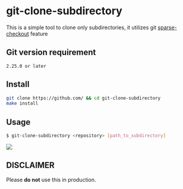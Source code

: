 # git-clone-subdirectory

This is a simple tool to clone only subdirectories, it utilizes git [sparse-checkout](https://www.git-scm.com/docs/git-sparse-checkout
) feature

## Git version requirement

```
2.25.0 or later
```

## Install

```bash
git clone https://github.com/ && cd git-clone-subdirectory 
make install
```

## Usage

```bash
$ git-clone-subdirectory <repository> [path_to_subdirectory]
```

![](https://cloud.githubusercontent.com/assets)

## DISCLAIMER

Please **do not** use this in production.